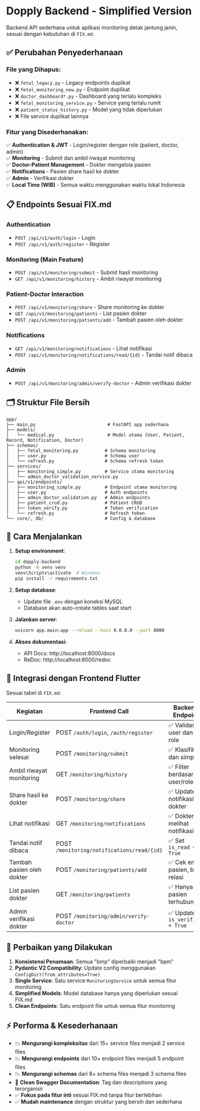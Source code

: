 # Dopply Backend - Simplified Version

Backend API sederhana untuk aplikasi monitoring detak jantung janin, sesuai dengan kebutuhan di `FIX.md`.

## ✅ Perubahan Penyederhanaan

### File yang Dihapus:
- ❌ `fetal_legacy.py` - Legacy endpoints duplikat
- ❌ `fetal_monitoring_new.py` - Endpoint duplikat  
- ❌ `doctor_dashboard*.py` - Dashboard yang terlalu kompleks
- ❌ `fetal_monitoring_service.py` - Service yang terlalu rumit
- ❌ `patient_status_history.py` - Model yang tidak diperlukan
- ❌ File service duplikat lainnya

### Fitur yang Disederhanakan:
✅ **Authentication & JWT** - Login/register dengan role (patient, doctor, admin)  
✅ **Monitoring** - Submit dan ambil riwayat monitoring  
✅ **Doctor-Patient Management** - Dokter mengelola pasien  
✅ **Notifications** - Pasien share hasil ke dokter  
✅ **Admin** - Verifikasi dokter  
✅ **Local Time (WIB)** - Semua waktu menggunakan waktu lokal Indonesia  

## 📋 Endpoints Sesuai FIX.md

### Authentication
- `POST /api/v1/auth/login` - Login
- `POST /api/v1/auth/register` - Register

### Monitoring (Main Feature)
- `POST /api/v1/monitoring/submit` - Submit hasil monitoring
- `GET /api/v1/monitoring/history` - Ambil riwayat monitoring

### Patient-Doctor Interaction  
- `POST /api/v1/monitoring/share` - Share monitoring ke dokter
- `GET /api/v1/monitoring/patients` - List pasien dokter
- `POST /api/v1/monitoring/patients/add` - Tambah pasien oleh dokter

### Notifications
- `GET /api/v1/monitoring/notifications` - Lihat notifikasi
- `POST /api/v1/monitoring/notifications/read/{id}` - Tandai notif dibaca

### Admin
- `POST /api/v1/monitoring/admin/verify-doctor` - Admin verifikasi dokter

## 🗂️ Struktur File Bersih

```
app/
├── main.py                           # FastAPI app sederhana
├── models/
│   └── medical.py                    # Model utama (User, Patient, Record, Notification, Doctor)
├── schemas/
│   ├── fetal_monitoring.py          # Schema monitoring
│   ├── user.py                      # Schema user
│   └── refresh.py                   # Schema refresh token
├── services/
│   ├── monitoring_simple.py         # Service utama monitoring
│   └── admin_doctor_validation_service.py
├── api/v1/endpoints/
│   ├── monitoring_simple.py         # Endpoint utama monitoring
│   ├── user.py                      # Auth endpoints
│   ├── admin_doctor_validation.py   # Admin endpoints
│   ├── patient_crud.py              # Patient CRUD
│   ├── token_verify.py              # Token verification
│   └── refresh.py                   # Refresh token
└── core/, db/                       # Config & database
```

## 🚀 Cara Menjalankan

1. **Setup environment**:
   ```bash
   cd dopply-backend
   python -m venv venv
   venv\Scripts\activate  # Windows
   pip install -r requirements.txt
   ```

2. **Setup database**:
   - Update file `.env` dengan koneksi MySQL
   - Database akan auto-create tables saat start

3. **Jalankan server**:
   ```bash
   uvicorn app.main:app --reload --host 0.0.0.0 --port 8000
   ```

4. **Akses dokumentasi**:
   - API Docs: http://localhost:8000/docs
   - ReDoc: http://localhost:8000/redoc

## 📱 Integrasi dengan Frontend Flutter

Sesuai tabel di `FIX.md`:

| Kegiatan                  | Frontend Call                        | Backend Endpoint                                  |
| ------------------------- | ------------------------------------ | ------------------------------------------------ |
| Login/Register            | POST `/auth/login`, `/auth/register` | ✅ Validasi user dan role                        |
| Monitoring selesai        | POST `/monitoring/submit`            | ✅ Klasifikasi dan simpan                        |
| Ambil riwayat monitoring  | GET `/monitoring/history`            | ✅ Filter berdasarkan user/role                  |
| Share hasil ke dokter     | POST `/monitoring/share`             | ✅ Update + notifikasi dokter                    |
| Lihat notifikasi          | GET `/monitoring/notifications`      | ✅ Dokter melihat notifikasi                     |
| Tandai notif dibaca       | POST `/monitoring/notifications/read/{id}` | ✅ Set `is_read = True`                    |
| Tambah pasien oleh dokter | POST `/monitoring/patients/add`      | ✅ Cek email pasien, buat relasi                 |
| List pasien dokter        | GET `/monitoring/patients`           | ✅ Hanya pasien terhubung                        |
| Admin verifikasi dokter   | POST `/monitoring/admin/verify-doctor` | ✅ Update `is_verified = True`                |

## 🔧 Perbaikan yang Dilakukan

1. **Konsistensi Penamaan**: Semua "bmp" diperbaiki menjadi "bpm"
2. **Pydantic V2 Compatibility**: Update config menggunakan `ConfigDict(from_attributes=True)`
3. **Single Service**: Satu service `MonitoringService` untuk semua fitur monitoring
4. **Simplified Models**: Model database hanya yang diperlukan sesuai FIX.md
5. **Clean Endpoints**: Satu endpoint file untuk semua fitur monitoring

## ⚡ Performa & Kesederhanaan

- 📉 **Mengurangi kompleksitas** dari 15+ service files menjadi 2 service files
- 📉 **Mengurangi endpoints** dari 10+ endpoint files menjadi 5 endpoint files  
- 📉 **Mengurangi schemas** dari 8+ schema files menjadi 3 schema files
- 🧹 **Clean Swagger Documentation**: Tag dan descriptions yang terorganisir
- ✅ **Fokus pada fitur inti** sesuai FIX.md tanpa fitur berlebihan
- ✅ **Mudah maintenance** dengan struktur yang bersih dan sederhana
